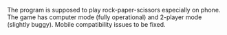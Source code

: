 The program is supposed to play rock-paper-scissors especially on phone. The game has computer mode (fully operational) and 2-player mode (slightly buggy). Mobile compatibility issues to be fixed.
